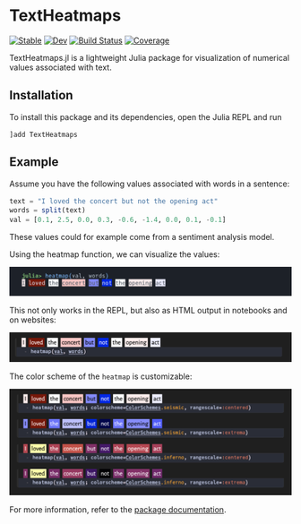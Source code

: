 # TextHeatmaps

[![Stable](https://img.shields.io/badge/docs-stable-blue.svg)](https://Julia-XAI.github.io/TextHeatmaps.jl/stable/)
[![Dev](https://img.shields.io/badge/docs-dev-blue.svg)](https://Julia-XAI.github.io/TextHeatmaps.jl/dev/)
[![Build Status](https://github.com/Julia-XAI/TextHeatmaps.jl/actions/workflows/CI.yml/badge.svg?branch=main)](https://github.com/Julia-XAI/TextHeatmaps.jl/actions/workflows/CI.yml?query=branch%3Amain)
[![Coverage](https://codecov.io/gh/Julia-XAI/TextHeatmaps.jl/branch/main/graph/badge.svg)](https://codecov.io/gh/Julia-XAI/TextHeatmaps.jl)

TextHeatmaps.jl is a lightweight Julia package for visualization of numerical values associated with text.

## Installation
To install this package and its dependencies, open the Julia REPL and run

```julia-repl
]add TextHeatmaps
```

## Example
Assume you have the following values associated with words in a sentence:
```julia
text = "I loved the concert but not the opening act"
words = split(text)
val = [0.1, 2.5, 0.0, 0.3, -0.6, -1.4, 0.0, 0.1, -0.1]
```

These values could for example come from a sentiment analysis model.

Using the heatmap function, we can visualize the values:

![Heatmap in Julia-REPL][heatmap-repl]

This not only works in the REPL, but also as HTML output in notebooks and on websites:

![Heatmap in Pluto][heatmap-pluto]

The color scheme of the `heatmap` is customizable:

![Heatmap in Documenter][heatmap-settings]

For more information, refer to the [package documentation](https://Julia-XAI.github.io/TextHeatmaps.jl/stable/).

[heatmap-repl]: https://raw.githubusercontent.com/Julia-XAI/TextHeatmaps.jl/gh-pages/assets/heatmap_repl.png
[heatmap-pluto]: https://raw.githubusercontent.com/Julia-XAI/TextHeatmaps.jl/gh-pages/assets/heatmap_pluto.png
[heatmap-settings]: https://raw.githubusercontent.com/Julia-XAI/TextHeatmaps.jl/gh-pages/assets/heatmap_settings.png
